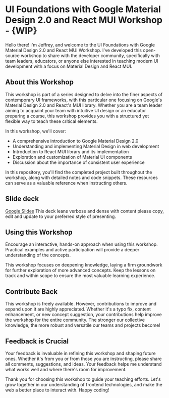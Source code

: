 # UI Foundations with Google Material Design 2.0 and React MUI Workshop - {WIP}

Hello there! I'm Jeffrey, and welcome to the UI Foundations with Google Material Design 2.0 and React MUI Workshop. I've developed this open-source workshop to share with the developer community, specifically with team leaders, educators, or anyone else interested in teaching modern UI development with a focus on Material Design and React MUI.

## About this Workshop

This workshop is part of a series designed to delve into the finer aspects of contemporary UI frameworks, with this particular one focusing on Google's Material Design 2.0 and React's MUI library. Whether you are a team leader aiming to acquaint your team with intuitive UI design or an educator preparing a course, this workshop provides you with a structured yet flexible way to teach these critical elements.

In this workshop, we'll cover:

- A comprehensive introduction to Google Material Design 2.0
- Understanding and implementing Material Design in web development
- Introduction to React MUI library and its implementation
- Exploration and customization of Material UI components
- Discussion about the importance of consistent user experience

In this repository, you'll find the completed project built throughout the workshop, along with detailed notes and code snippets. These resources can serve as a valuable reference when instructing others.

## Slide deck

[Google Slides](https://docs.google.com/presentation/d/14zWrKzygvxtUXJmSDX_p7EsU3Ck_cFj8vAgwJctty7s/edit?usp=sharing)
This deck leans verbose and dense with content please copy, edit and update to your preferred style of presenting.

## Using this Workshop

Encourage an interactive, hands-on approach when using this workshop. Practical examples and active participation will provide a deeper understanding of the concepts.

This workshop focuses on deepening knowledge, laying a firm groundwork for further exploration of more advanced concepts. Keep the lessons on track and within scope to ensure the most valuable learning experience.

## Contribute Back

This workshop is freely available. However, contributions to improve and expand upon it are highly appreciated. Whether it's a typo fix, content enhancement, or new concept suggestion, your contributions help improve the workshop for the entire community. The stronger our collective knowledge, the more robust and versatile our teams and projects become!

## Feedback is Crucial

Your feedback is invaluable in refining this workshop and shaping future ones. Whether it's from you or from those you are instructing, please share all comments, suggestions, and ideas. Your feedback helps me understand what works well and where there's room for improvement.

Thank you for choosing this workshop to guide your teaching efforts. Let's grow together in our understanding of frontend technologies, and make the web a better place to interact with. Happy coding!
